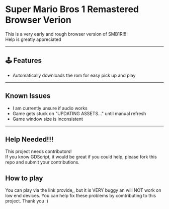 # Super Mario Bros 1 Remastered Browser Verion

 This is a very early and rough browser version of SMB1R!!!!  
Help is greatly appreciated 

---

## 🕹️ Features
- Automatically downloads the rom for easy pick up and play

---

## Known Issues
- I am currently unsure if audio works
- Game gets stuck on "UPDATING ASSETS..." until manual refresh
- Game window size is inconsistent

---

## Help Needed!!!
This project needs contributors!  
If you know GDScript, it would be great if you could help, please fork this repo and submit your contributions.

## How to play
You can play via the link provide,, but it is VERY buggy an will NOT work on low end devices. You can help fix these problems by comtributing to this project. Thank you :)

